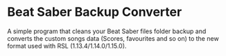 # Beat Saber Backup Converter
A simple program that cleans your Beat Saber files folder backup and converts the custom songs data (Scores, favourites and so on) to the new format used with RSL (1.13.4/1.14.0/1.15.0).